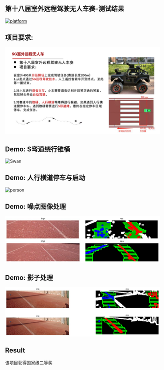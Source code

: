 ## 第十八届室外远程驾驶无人车赛-测试结果
[![platform](https://img.shields.io/badge/Platform-Python-blue.svg)](https://www.python.org/)
## 项目要求:

![req](https://github.com/neverwinHao/dataset/blob/main/img/req.png)

## Demo: S弯道绕行锥桶

![Swan](https://github.com/neverwinHao/dataset/blob/main/img/Swan.gif)

## Demo: 人行横道停车与启动

![person](https://github.com/neverwinHao/dataset/blob/main/img/person.gif)

## Demo: 噪点图像处理

![demo1](https://github.com/neverwinHao/dataset/blob/main/img/demo1.png)

## Demo: 影子处理

![demo2](https://github.com/neverwinHao/dataset/blob/main/img/demo2.png)

## Result
该项目获得国家级二等奖
